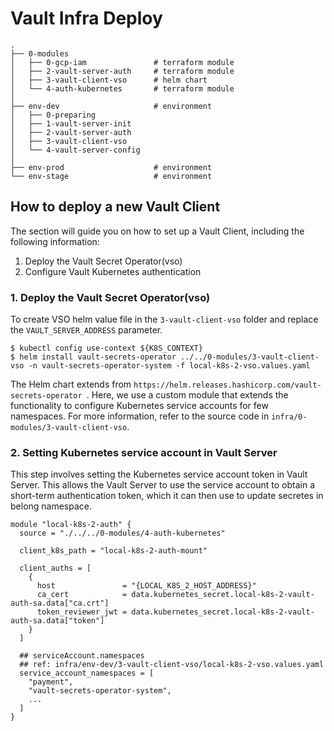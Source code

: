 # Vault Infra Deploy

```
.
├── 0-modules
│   ├── 0-gcp-iam               # terraform module
│   ├── 2-vault-server-auth     # terraform module
│   ├── 3-vault-client-vso      # helm chart
│   └── 4-auth-kubernetes       # terraform module
│
├── env-dev                     # environment
│   ├── 0-preparing
│   ├── 1-vault-server-init
│   ├── 2-vault-server-auth
│   ├── 3-vault-client-vso
│   └── 4-vault-server-config
│
├── env-prod                    # environment
└── env-stage                   # environment
```

## How to deploy a new Vault Client

The section will guide you on how to set up a Vault Client, including the following information:
1. Deploy the Vault Secret Operator(vso)
2. Configure Vault Kubernetes authentication

### 1. Deploy the Vault Secret Operator(vso)

To create VSO helm value file in the `3-vault-client-vso` folder and replace the `VAULT_SERVER_ADDRESS` parameter.
```
$ kubectl config use-context ${K8S_CONTEXT}
$ helm install vault-secrets-operator ../../0-modules/3-vault-client-vso -n vault-secrets-operator-system -f local-k8s-2-vso.values.yaml
```

The Helm chart extends from `https://helm.releases.hashicorp.com/vault-secrets-operator `. Here, we use a custom module that extends the functionality to configure Kubernetes service accounts for few namespaces. For more information, refer to the source code in `infra/0-modules/3-vault-client-vso`.

### 2. Setting Kubernetes service account in Vault Server

This step involves setting the Kubernetes service account token in Vault Server. This allows the Vault Server to use the service account to obtain a short-term authentication token, which it can then use to update secretes in belong namespace.

```hcl
module "local-k8s-2-auth" {
  source = "./../../0-modules/4-auth-kubernetes"

  client_k8s_path = "local-k8s-2-auth-mount"

  client_auths = [
    {
      host               = "{LOCAL_K8S_2_HOST_ADDRESS}"
      ca_cert            = data.kubernetes_secret.local-k8s-2-vault-auth-sa.data["ca.crt"]
      token_reviewer_jwt = data.kubernetes_secret.local-k8s-2-vault-auth-sa.data["token"]
    }
  ]

  ## serviceAccount.namespaces
  ## ref: infra/env-dev/3-vault-client-vso/local-k8s-2-vso.values.yaml
  service_account_namespaces = [
    "payment",
    "vault-secrets-operator-system",
    ...
  ]
}


```